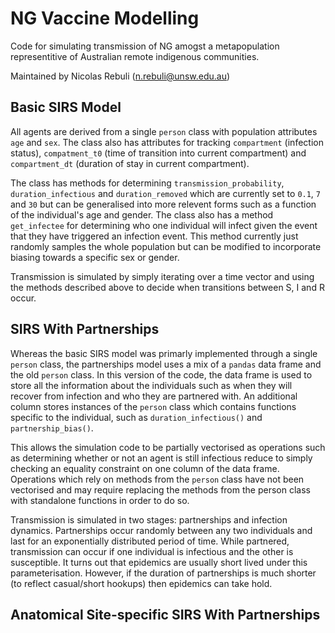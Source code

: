 # NG Vaccine Modelling
 
Code for simulating transmission of NG amogst a metapopulation representitive of Australian remote indigenous communities.

Maintained by Nicolas Rebuli ([n.rebuli@unsw.edu.au](mailto:n.rebuli@unsw.edu.au))

## Basic SIRS Model
All agents are derived from a single `person` class with population attributes `age` and `sex`. The class also has attributes for tracking `compartment` (infection status), `compatment_t0` (time of transition into current compartment) and `compartment_dt` (duration of stay in current compartment). 

The class has methods for determining `transmission_probability`, `duration_infectious` and `duration_removed` which are currently set to `0.1`, `7` and `30` but can be generalised into more relevent forms such as a function of the individual's age and gender. The class also has a method `get_infectee` for determining who one individual will infect given the event that they have triggered an infection event. This method currently just randomly samples the whole population but can be modified to incorporate biasing towards a specific sex or gender.

Transmission is simulated by simply iterating over a time vector and using the methods described above to decide when transitions between S, I and R occur.

## SIRS With Partnerships
Whereas the basic SIRS model was primarly implemented through a single `person` class, the partnerships model uses a mix of a `pandas` data frame and the old `person` class. In this version of the code, the data frame is used to store all the information about the individuals such as when they will recover from infection and who they are partnered with. An additional column stores instances of the `person` class which contains functions specific to the individual, such as `duration_infectious()` and `partnership_bias()`.

This allows the simulation code to be partially vectorised as operations such as determining whether or not an agent is still infectious reduce to simply checking an equality constraint on one column of the data frame. Operations which rely on methods from the `person` class have not been vectorised and may require replacing the methods from the person class with standalone functions in order to do so.

Transmission is simulated in two stages: partnerships and infection dynamics. Partnerships occur randomly between any two individuals and last for an exponentially distributed period of time. While partnered, transmission can occur if one individual is infectious and the other is susceptible. It turns out that epidemics are usually short lived under this parameterisation. However, if the duration of partnerships is much shorter (to reflect casual/short hookups) then epidemics can take hold.

## Anatomical Site-specific SIRS With Partnerships